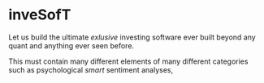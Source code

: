 # inveSofT

Let us build the ultimate *exlusive* investing software ever built beyond any quant and anything ever seen before.

This must contain many different elements of many different categories such as psychological *smart* sentiment analyses, 